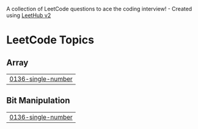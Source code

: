 A collection of LeetCode questions to ace the coding interview! - Created using [LeetHub v2](https://github.com/arunbhardwaj/LeetHub-2.0)
<!---LeetCode Topics Start-->
# LeetCode Topics
## Array
|  |
| ------- |
| [0136-single-number](https://github.com/M-Saad-0/leetcode-practice/tree/master/0136-single-number) |
## Bit Manipulation
|  |
| ------- |
| [0136-single-number](https://github.com/M-Saad-0/leetcode-practice/tree/master/0136-single-number) |
<!---LeetCode Topics End-->